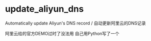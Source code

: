 # update_aliyun_dns
Automatically update Aliyun's DNS record / 自动更新阿里云的DNS记录


阿里云给的官方DEMO过时了没法用
自己用Python写了一个
